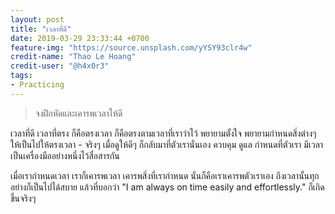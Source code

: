 ```yaml
---
layout: post
title: "เวลาที่ดี"
date: 2019-03-29 23:33:44 +0700
feature-img: "https://source.unsplash.com/yYSY93clr4w"
credit-name: "Thao Le Hoang"
credit-user: "@h4x0r3"
tags:
- Practicing
---
```

> จงฝึกหัดและเคารพเวลาให้ดี

เวลาที่ดี เวลาที่ตรง ก็คือตรงเวลา ก็คือตรงตามเวลาที่เราว่าไว้ พยายามตั้งใจ พยายามกำหนดสิ่งต่างๆ ให้เป็นไปให้ตรงเวลา - จริงๆ เมื่อดูให้ดีๆ ก็กลับมาที่ตัวเรานั่นเอง ควบคุม ดูแล กำหนดที่ตัวเรา มีเวลาเป็นเครื่องมืออย่างหนึ่งไว้สื่อสารกัน

เมื่อเรากำหนดเวลา เราก็เคารพเวลา เคารพสิ่งที่เรากำหนด นั่นก็คือเราเคารพตัวเราเอง ถึงเวลานั้นทุกอย่างก็เป็นไปได้สบาย แล้วที่บอกว่า "I am always on time easily and effortlessly." ก็เกิดขึ้นจริงๆ
